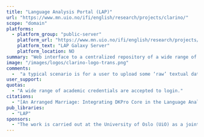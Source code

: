 ```yaml
---
title: "Language Analysis Portal (LAP)"
url: "https://www.mn.uio.no/ifi/english/research/projects/clarino/"
scope: "domain"
platforms:
  - platform_group: "public-server"
    platform_url: "https://www.mn.uio.no/ifi/english/research/projects/clarino/"
    platform_text: "LAP Galaxy Server"
    platform_location: NO
summary: "Web interface to a centralized repository of a wide range of language technology tools, all installed on a high-performance computing (HPC) cluster."
image: "/images/logos/clarino-logo-trans.png"
comments:
  -  "a typical scenario is for a user to upload some ‘raw’ textual data, invoke LAP linguistic analysis tools to create annotations of the text, export processing results into a format suitable for analysis by the user, and download the resulting file(s) back onto their own computer."
user_support:
quotas:
  - "A wide range of academic credentials are accepted to login."
citations:
  - "[An Arranged Marriage: Integrating DKPro Core in the Language Analysis Portal](https://www.clarin.eu/sites/default/files/Kouylekov-CLARIN2017_paper_37.pdf), Milen Kouylekov, Emanuele Lapponi, Stephan Oepen, and Richard Eckart de Castilho. CLARIN2017 Book of Abstracts"
pub_libraries:
  - "LAP"
sponsors:
  - "The work is carried out at the University of Oslo (UiO) as a joint effort by the Language Technology Group ([LTG](http://www.mn.uio.no/ifi/english/research/groups/ltg/)) and the Research Computing group at the University Center for Information Technology ([USIT](http://www.usit.uio.no/english/)).  LAP also forms part of the [CLARINO](http://clarin.b.uib.no/) infrastructure initiative, the Norwegian branch of the pan-European [CLARIN](http://www.clarin.eu/) federation (Common Language Resources and Technology Infrastructure). "
---
```

